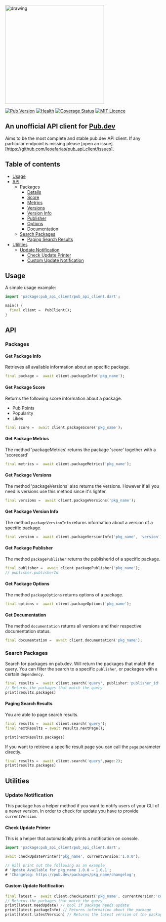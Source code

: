 <img src="https://github.com/leoafarias/pub_api_client/blob/main/assets/logo.png?raw=true" alt="drawing" width="320"/>

[![Pub Version](https://img.shields.io/pub/v/pub_api_client?label=version&style=flat-square)](https://pub.dev/packages/pub_api_client/changelog) [![Health](https://img.shields.io/badge/dynamic/json?color=blue&label=health&query=pub_points&url=http://www.pubscore.gq/pub-points?package=pub_api_client&style=flat-square)](https://pub.dev/packages/pub_api_client/score) [![Coverage Status](https://coveralls.io/repos/github/leoafarias/pub_api_client/badge.svg?branch=main)](https://coveralls.io/github/leoafarias/pub_api_client?branch=main) [![MIT Licence](https://img.shields.io/github/license/leoafarias/pub_api_client?style=flat-square&longCache=true)](https://opensource.org/licenses/mit-license.php)

## An unofficial API client for [Pub.dev](https://www.pub.dev)

Aims to be the most complete and stable pub.dev API client. If any particular endpoint is missing please [open an issue][https://github.com/leoafarias/pub_api_client/issues].

## Table of contents

- [Usage](#usage)
- [API](#api)
  - [Packages](#packages)
    - [Details](#get-package-info)
    - [Score](#get-package-score)
    - [Metrics](#get-package-metrics)
    - [Versions](#get-package-versions)
    - [Version Info](#get-package-version-info)
    - [Publisher](#get-package-publisher)
    - [Options](#get-package-options)
    - [Documentation](#get-documentation)
  - [Search Packages](#search-packages)
    - [Paging Search Results](#paging-search-results)
- [Utilities](#utilities)
  - [Update Notification](#update-notification)
    - [Check Update Printer](#check-update-printer)
    - [Custom Update Notification](#custom-update-notification)

## Usage

A simple usage example:

```dart
import 'package:pub_api_client/pub_api_client.dart';

main() {
  final client =  PubClient();
}
```

## API

### Packages

#### Get Package Info

Retrieves all available information about an specific package.

```dart
final package =  await client.packageInfo('pkg_name');
```

#### Get Package Score

Returns the following score information about a package.

- Pub Points
- Popularity
- Likes

```dart
final score =  await client.packageScore('pkg_name');
```

#### Get Package Metrics

The method 'packageMetrics' returns the package 'score' together with a 'scorecard'

```dart
final metrics =  await client.packageMetrics('pkg_name');
```

#### Get Package Versions

The method 'packageVersions' also returns the versions. However if all you need is versions use this method since it's lighter.

```dart
final versions =  await client.packageVersions('pkg_name');
```

#### Get Package Version Info

The method `packageVersionInfo` returns information about a version of a specific package.

```dart
final version =  await client.packageVersionInfo('pkg_name', 'version');
```

#### Get Package Publisher

The method `packagePublisher` returns the publisherId of a specific package.

```dart
final publisher =  await client.packagePublisher('pkg_name');
// publisher.publisherId
```

#### Get Package Options

The method `packageOptions` returns options of a package.

```dart
final options =  await client.packageOptions('pkg_name');
```

#### Get Documentation

The method `documentation` returns all versions and their respective documentation status.

```dart
final documentation =  await client.documentation('pkg_name');
```

### Search Packages

Search for packages on pub.dev. Will return the packages that match the query. You can filter the search to a specific `publisher`, or packages with a certain `dependency`.

```dart
final results =  await client.search('query', publisher:'publisher_id', dependency:'dependency_name');
// Returns the packages that match the query
print(results.packages)
```

#### Paging Search Results

You are able to page search results.

```dart
final results =  await client.search('query');
final nextResults = await results.nextPage();

print(nextResults.packages)
```

If you want to retrieve a specific result page you can call the `page` parameter directly.

```dart
final results =  await client.search('query',page:2);
print(results.packages)
```

## Utilities

### Update Notification

This package has a helper method if you want to notify users of your CLI of a newer version. In order to check for update you have to provide `currentVersion`.

#### Check Update Printer

This is a helper that automatically prints a notification on console.

```dart
import 'package:pub_api_client/pub_api_client.dart';

await checkUpdatePrinter('pkg_name', currentVersion:'1.0.0');

// Will print out the following as an example
# 'Update Available for pkg_name 1.0.0 → 1.0.1';
# 'Changelog: https://pub.dev/packages/pkg_name/changelog';
```

#### Custom Update Notification

```dart
final latest =  await client.checkLatest('pkg_name', currentVersion:'current_version');
// Returns the packages that match the query
print(latest.needUpdate) // bool if package needs update
print(latest.packageInfo) // Returns information about the package
print(latest.latestVersion) // Returns the latest version of the package.
```
